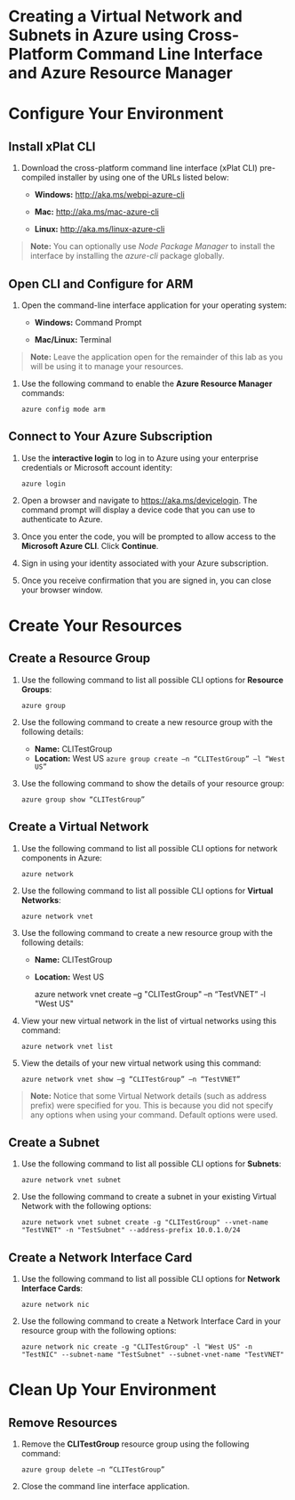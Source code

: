 # Creating a Virtual Network and Subnets in Azure using Cross-Platform Command Line Interface and Azure Resource Manager

Configure Your Environment
==========================

Install xPlat CLI
-----------------

1.  Download the cross-platform command line interface (xPlat CLI) pre-compiled installer by using one of the URLs listed below:

    -   **Windows:** <http://aka.ms/webpi-azure-cli>

    -   **Mac:** <http://aka.ms/mac-azure-cli>

    -   **Linux:** <http://aka.ms/linux-azure-cli>

> **Note:** You can optionally use *Node Package* *Manager* to install the interface by installing the *azure-cli* package globally.

Open CLI and Configure for ARM
------------------------------

1.  Open the command-line interface application for your operating system:

    -   **Windows:** Command Prompt

    -   **Mac/Linux:** Terminal

> **Note:** Leave the application open for the remainder of this lab as you will be using it to manage your resources.

1.  Use the following command to enable the **Azure Resource Manager** commands:

        azure config mode arm

Connect to Your Azure Subscription
----------------------------------

1.  Use the **interactive login** to log in to Azure using your enterprise credentials or Microsoft account identity:

        azure login

1.  Open a browser and navigate to <https://aka.ms/devicelogin>. The command prompt will display a device code that you can use to authenticate to Azure.

2.  Once you enter the code, you will be prompted to allow access to the **Microsoft Azure CLI**. Click **Continue**.

3.  Sign in using your identity associated with your Azure subscription.

4.  Once you receive confirmation that you are signed in, you can close your browser window.

Create Your Resources
=====================

Create a Resource Group
-----------------------

1.  Use the following command to list all possible CLI options for **Resource Groups**:

        azure group

1.  Use the following command to create a new resource group with the
    following details:
    -   **Name:** CLITestGroup
    -   **Location:** West US
`azure group create –n “CLITestGroup” –l “West US”`

1.  Use the following command to show the details of your resource group:

        azure group show “CLITestGroup”

Create a Virtual Network
------------------------

1.  Use the following command to list all possible CLI options for network components in Azure:

        azure network

1.  Use the following command to list all possible CLI options for **Virtual Networks**:

        azure network vnet

1.  Use the following command to create a new resource group with the following details:

    -   **Name:** CLITestGroup

    -   **Location:** West US
    

        azure network vnet create –g "CLITestGroup" –n “TestVNET” -l "West US"

1.  View your new virtual network in the list of virtual networks using this command:

        azure network vnet list

1.  View the details of your new virtual network using this command:

        azure network vnet show –g “CLITestGroup” –n “TestVNET”

> **Note:** Notice that some Virtual Network details (such as address prefix) were specified for you. This is because you did not specify any options when using your command. Default options were used.

Create a Subnet
---------------

1.  Use the following command to list all possible CLI options for **Subnets**:

        azure network vnet subnet

1.  Use the following command to create a subnet in your existing Virtual Network with the following options:

        azure network vnet subnet create -g "CLITestGroup" --vnet-name "TestVNET" -n "TestSubnet" --address-prefix 10.0.1.0/24

Create a Network Interface Card 
--------------------------------

1.  Use the following command to list all possible CLI options for **Network Interface Cards**:

        azure network nic

1.  Use the following command to create a Network Interface Card in your resource group with the following options:

        azure network nic create -g "CLITestGroup" -l "West US" -n "TestNIC" --subnet-name "TestSubnet" --subnet-vnet-name "TestVNET"

Clean Up Your Environment
=========================

Remove Resources
----------------

1.  Remove the **CLITestGroup** resource group using the following command:

        azure group delete –n “CLITestGroup”

1.  Close the command line interface application.
